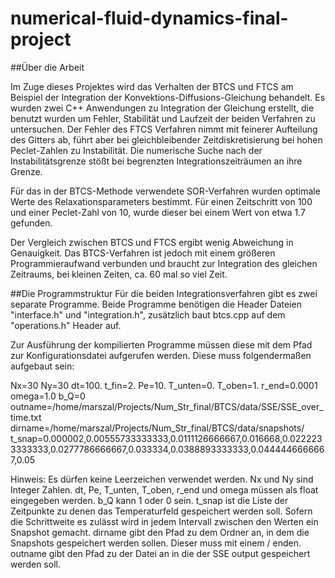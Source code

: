 # numerical-fluid-dynamics-final-project

##Über die Arbeit

Im Zuge dieses Projektes wird das Verhalten der BTCS und FTCS am Beispiel der Integration der Konvektions-Diffusions-Gleichung behandelt. Es wurden zwei C++ Anwendungen zu Integration der Gleichung erstellt, die benutzt wurden um Fehler, Stabilität und Laufzeit der beiden Verfahren zu untersuchen. Der Fehler des FTCS Verfahren nimmt mit feinerer Aufteilung des Gitters ab, führt aber bei gleichbleibender Zeitdiskretisierung bei hohen Peclet-Zahlen zu Instabilität. Die numerische Suche nach der Instabilitätsgrenze stößt bei begrenzten Integrationszeiträumen an ihre Grenze.

Für das in der BTCS-Methode verwendete SOR-Verfahren wurden optimale Werte des Relaxationsparameters bestimmt. Für einen Zeitschritt von 100 und einer Peclet-Zahl von 10, wurde dieser bei einem Wert von etwa 1.7 gefunden.

Der Vergleich zwischen BTCS und FTCS ergibt wenig Abweichung in Genauigkeit. Das BTCS-Verfahren ist jedoch mit einem größeren Programmieraufwand verbunden und braucht zur Integration des gleichen Zeitraums, bei kleinen Zeiten, ca. 60 mal so viel Zeit.

##Die Programmstruktur
Für die beiden Integrationsverfahren gibt es zwei separate Programme. Beide Programme benötigen die Header Dateien "interface.h" und "integration.h", zusätzlich baut btcs.cpp auf dem "operations.h" Header auf.

Zur Ausführung der kompilierten Programme müssen diese mit dem Pfad zur Konfigurationsdatei aufgerufen werden. Diese muss folgendermaßen aufgebaut sein:

Nx=30
Ny=30
dt=100.
t_fin=2.
Pe=10.
T_unten=0.
T_oben=1.
r_end=0.0001
omega=1.0
b_Q=0
outname=/home/marszal/Projects/Num_Str_final/BTCS/data/SSE/SSE_over_time.txt
dirname=/home/marszal/Projects/Num_Str_final/BTCS/data/snapshots/
t_snap=0.000002,0.00555733333333,0.0111126666667,0.016668,0.0222233333333,0.0277786666667,0.033334,0.0388893333333,0.0444446666667,0.05

Hinweis: Es dürfen keine Leerzeichen verwendet werden. Nx und Ny sind Integer Zahlen. dt, Pe, T_unten, T_oben, r_end und omega müssen als float eingegeben werden. b_Q kann 1 oder 0 sein. t_snap ist die Liste der Zeitpunkte zu denen das Temperaturfeld gespeichert werden soll. Sofern die Schrittweite es zulässt wird in jedem Intervall zwischen den Werten ein Snapshot gemacht.
dirname gibt den Pfad zu dem Ordner an, in dem die Snapshots gespeichert werden sollen. Dieser muss mit einem / enden.
outname gibt den Pfad zu der Datei an in die der SSE output gespeichert werden soll.
